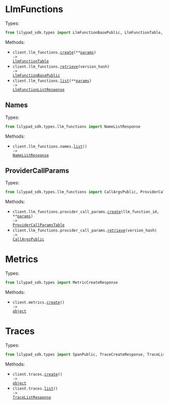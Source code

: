 # LlmFunctions

Types:

```python
from lilypad_sdk.types import LlmFunctionBasePublic, LlmFunctionTable, LlmFunctionListResponse
```

Methods:

- <code title="post /llm-functions/">client.llm_functions.<a href="./src/lilypad_sdk/resources/llm_functions/llm_functions.py">create</a>(\*\*<a href="src/lilypad_sdk/types/llm_function_create_params.py">params</a>) -> <a href="./src/lilypad_sdk/types/llm_function_table.py">LlmFunctionTable</a></code>
- <code title="get /llm-functions/{version_hash}">client.llm_functions.<a href="./src/lilypad_sdk/resources/llm_functions/llm_functions.py">retrieve</a>(version_hash) -> <a href="./src/lilypad_sdk/types/llm_function_base_public.py">LlmFunctionBasePublic</a></code>
- <code title="get /llm-functions">client.llm_functions.<a href="./src/lilypad_sdk/resources/llm_functions/llm_functions.py">list</a>(\*\*<a href="src/lilypad_sdk/types/llm_function_list_params.py">params</a>) -> <a href="./src/lilypad_sdk/types/llm_function_list_response.py">LlmFunctionListResponse</a></code>

## Names

Types:

```python
from lilypad_sdk.types.llm_functions import NameListResponse
```

Methods:

- <code title="get /llm-functions/names">client.llm_functions.names.<a href="./src/lilypad_sdk/resources/llm_functions/names.py">list</a>() -> <a href="./src/lilypad_sdk/types/llm_functions/name_list_response.py">NameListResponse</a></code>

## ProviderCallParams

Types:

```python
from lilypad_sdk.types.llm_functions import CallArgsPublic, ProviderCallParamsTable
```

Methods:

- <code title="post /llm-functions/{llm_function_id}/provider-call-params">client.llm_functions.provider_call_params.<a href="./src/lilypad_sdk/resources/llm_functions/provider_call_params.py">create</a>(llm_function_id, \*\*<a href="src/lilypad_sdk/types/llm_functions/provider_call_param_create_params.py">params</a>) -> <a href="./src/lilypad_sdk/types/llm_functions/provider_call_params_table.py">ProviderCallParamsTable</a></code>
- <code title="get /llm-functions/{version_hash}/provider-call-params">client.llm_functions.provider_call_params.<a href="./src/lilypad_sdk/resources/llm_functions/provider_call_params.py">retrieve</a>(version_hash) -> <a href="./src/lilypad_sdk/types/llm_functions/call_args_public.py">CallArgsPublic</a></code>

# Metrics

Types:

```python
from lilypad_sdk.types import MetricCreateResponse
```

Methods:

- <code title="post /v1/metrics">client.metrics.<a href="./src/lilypad_sdk/resources/metrics.py">create</a>() -> <a href="./src/lilypad_sdk/types/metric_create_response.py">object</a></code>

# Traces

Types:

```python
from lilypad_sdk.types import SpanPublic, TraceCreateResponse, TraceListResponse
```

Methods:

- <code title="post /v1/traces">client.traces.<a href="./src/lilypad_sdk/resources/traces.py">create</a>() -> <a href="./src/lilypad_sdk/types/trace_create_response.py">object</a></code>
- <code title="get /traces">client.traces.<a href="./src/lilypad_sdk/resources/traces.py">list</a>() -> <a href="./src/lilypad_sdk/types/trace_list_response.py">TraceListResponse</a></code>
